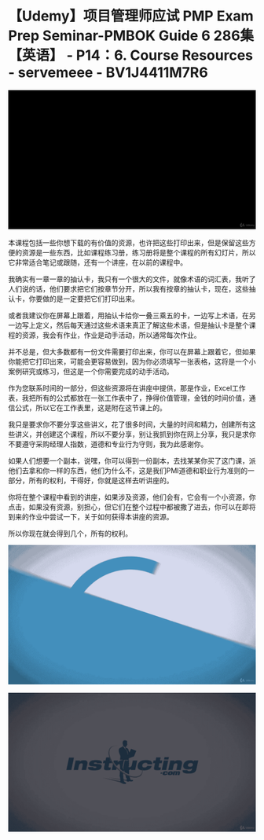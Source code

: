 # 【Udemy】项目管理师应试 PMP Exam Prep Seminar-PMBOK Guide 6  286集【英语】 - P14：6. Course Resources - servemeee - BV1J4411M7R6

![](img/00e5edf12800ec9017f81ba37162bfb9_0.png)

本课程包括一些你想下载的有价值的资源，也许把这些打印出来，但是保留这些方便的资源是一些东西，比如课程练习册，练习册将是整个课程的所有幻灯片，所以它非常适合笔记或跟随，还有一个讲座，在以前的课程中。

我确实有一章一章的抽认卡，我只有一个很大的文件，就像术语的词汇表，我听了人们说的话，他们要求把它们按章节分开，所以我有按章的抽认卡，现在，这些抽认卡，你要做的是一定要把它们打印出来。

或者我建议你在屏幕上跟着，用抽认卡给你一叠三乘五的卡，一边写上术语，在另一边写上定义，然后每天通过这些术语来真正了解这些术语，但是抽认卡是整个课程的资源，我会有作业，作业是动手活动，所以通常每次作业。

并不总是，但大多数都有一份文件需要打印出来，你可以在屏幕上跟着它，但如果你能把它打印出来，可能会更容易做到，因为你必须填写一张表格，这将是一个小案例研究或练习，但这是一个你需要完成的动手活动。

作为您联系时间的一部分，但这些资源将在讲座中提供，那是作业，Excel工作表，我把所有的公式都放在一张工作表中了，挣得价值管理，金钱的时间价值，通信公式，所以它在工作表里，这是附在这节课上的。

我只是要求你不要分享这些讲义，花了很多时间，大量的时间和精力，创建所有这些讲义，并创建这个课程，所以不要分享，别让我抓到你在网上分享，我只是求你不要遵守采购经理人指数，道德和专业行为守则，我为此感谢你。

如果人们想要一个副本，说嘿，你可以得到一份副本，去找某某你买了这门课，派他们去拿和你一样的东西，他们为什么不，这是我们PMI道德和职业行为准则的一部分，所有的权利，干得好，你就是这样去听讲座的。

你将在整个课程中看到的讲座，如果涉及资源，他们会有，它会有一个小资源，你点击，如果没有资源，别担心，但它们在整个过程中都被撒了进去，你可以在即将到来的作业中尝试一下，关于如何获得本讲座的资源。

所以你现在就会得到几个，所有的权利。

![](img/00e5edf12800ec9017f81ba37162bfb9_2.png)

![](img/00e5edf12800ec9017f81ba37162bfb9_3.png)